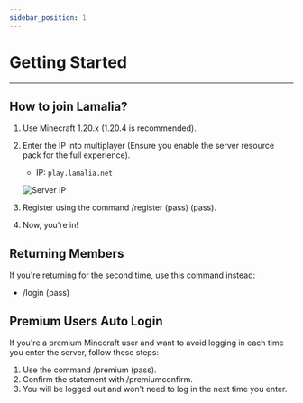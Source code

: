 ```yaml
---
sidebar_position: 1
---
```


# Getting Started

---

## How to join Lamalia?

1. Use Minecraft 1.20.x (1.20.4 is recommended).
2. Enter the IP into multiplayer (Ensure you enable the server resource pack for the full experience).

    - IP: `play.lamalia.net`

   ![Server IP](/img/doc/features/joinServer.png)

3. Register using the command /register (pass) (pass).
4. Now, you're in!

## Returning Members

If you're returning for the second time, use this command instead:

- /login (pass)

## Premium Users Auto Login

If you're a premium Minecraft user and want to avoid logging in each time you enter the server, follow these steps:

1. Use the command /premium (pass).
2. Confirm the statement with /premiumconfirm.
3. You will be logged out and won't need to log in the next time you enter.